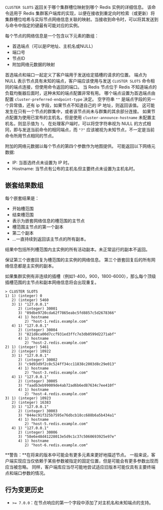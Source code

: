 `CLUSTER SLOTS` 返回关于哪个集群槽位映射到哪个 Redis 实例的详细信息。
该命令适用于 Redis 集群客户端库的实现，以便在接收到重定向时检索（或更新）将集群槽位哈希与实际节点网络信息关联的映射。当接收到命令时，可以将其发送到与命令中指定的键最有可能对应的实例。

每个节点的网络信息是一个包含以下元素的数组：

* 首选端点（可以是IP地址、主机名或NULL）
* 端口号
* 节点ID
* 附加网络元数据的映射

首选端点和端口一起定义了客户端用于发送给定插槽的请求的位置。
端点为 NULL 表示节点具有未知的端点，客户端应该使用与发送 `CLUSTER SLOTS` 命令相同的端点连接，但使用命令返回的端口。
当 Redis 节点位于 Redis 不知道端点的负载均衡器后面时，这种未知的端点配置非常有用。
哪个端点设置为首选端点由配置 `cluster-preferred-endpoint-type` 决定。
空字符串 `""` 是端点字段的另一个异常值，还有 ip 字段，如果节点不知道自己的 IP 地址，则返回该值。
这可能发生在只有一个节点的群集中，或者该节点尚未与群集的其余部分连接。
如果节点配置为使用已宣布的主机名，但是使用 `cluster-announce-hostname` 未配置主机名，则显示值为 `?`。
在处理客户端时，可以将空字符串视为 NULL 的方式相同，即与发送当前命令的相同端点，而 `"?"` 应该被视为未知节点，不一定是当前命令所用节点相同的节点。

附加的网络元数据以每个节点的第四个参数作为地图提供。
可能返回以下网络元数据:

* IP: 当首选终点未设置为 IP 时。
* Hostname: 当节点有公布的主机名但主要终点未设置为主机名时。

## 嵌套结果数组
每个嵌套结果是：

- 开始槽范围
- 结束槽范围
- 表示为嵌套网络信息的槽范围的主节点
- 槽范围主节点的第一个副本
- 第二个副本
- ...一直持续到返回该主节点的所有副本。

结果中包括所列槽范围内主实例的所有活动副本。未正常运行的副本不返回。

保证第三个嵌套回复为槽范围的主实例的网络信息。
第三个嵌套回复后的所有网络信息都是主实例的副本。

如果集群实例有非连续的插槽（例如1-400，900，1800-6000），那么每个顶级插槽范围的主节点和副本网络信息将会出现重复。

```
> CLUSTER SLOTS
1) 1) (integer) 0
   2) (integer) 5460
   3) 1) "127.0.0.1"
      2) (integer) 30001
      3) "09dbe9720cda62f7865eabc5fd8857c5d2678366"
      4) 1) hostname
         2) "host-1.redis.example.com"
   4) 1) "127.0.0.1"
      2) (integer) 30004
      3) "821d8ca00d7ccf931ed3ffc7e3db0599d2271abf"
      4) 1) hostname
         2) "host-2.redis.example.com"
2) 1) (integer) 5461
   2) (integer) 10922
   3) 1) "127.0.0.1"
      2) (integer) 30002
      3) "c9d93d9f2c0c524ff34cc11838c2003d8c29e013"
      4) 1) hostname
         2) "host-3.redis.example.com"
   4) 1) "127.0.0.1"
      2) (integer) 30005
      3) "faadb3eb99009de4ab72ad6b6ed87634c7ee410f"
      4) 1) hostname
         2) "host-4.redis.example.com"
3) 1) (integer) 10923
   2) (integer) 16383
   3) 1) "127.0.0.1"
      2) (integer) 30003
      3) "044ec91f325b7595e76dbcb18cc688b6a5b434a1"
      4) 1) hostname
         2) "host-5.redis.example.com"
   4) 1) "127.0.0.1"
      2) (integer) 30006
      3) "58e6e48d41228013e5d9c1c37c5060693925e97e"
      4) 1) hostname
         2) "host-6.redis.example.com"
```

**警告：**在将来的版本中可能会有更多元素来更好地描述节点。
一般来说，客户端实现应当仅依赖于某些参数被指定的固定位置，但是可能会有更多参数出现而应当被忽略。
同样，客户端库应当尽可能地尝试适应旧版本可能仅具有主要终端点和端口参数的情况。

## 行为变更历史

* `>= 7.0.0`：在节点响应的第一个字段中添加了对主机名和未知端点的支持。
